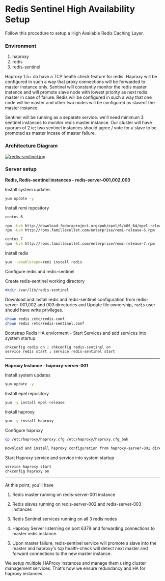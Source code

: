Redis Sentinel High Availability Setup
===================


Follow this procedure to setup a High Available Redis Caching Layer.

### Environment

 1. haproxy
 2. redis
 3. redis-sentinel

Haproxy 1.5+ do have a TCP health check feature for redis. Haproxy will be configured in such a way that proxy connections will be forwarded to master instance only. Sentinel will constantly monitor the redis master instance and will promote slave node with lowest priority as next redis master in case of failure. Redis will be configured in such a way that one node will be master and other two nodes will be configured as slaveof the master instance.

Sentinel will be running as a separate service. we'll need minimum 3 sentinel instances to monitor redis master instance. Our cluster will have quorum of 2 ie; two sentinel instances should agree / vote for a slave to be promoted as master incase of master failure.

### Architecture Diagram

[![redis-sentinel.jpg](https://s21.postimg.org/ccw0qpnh3/redis_sentinel.jpg)](https://postimg.org/image/4wwr4wzrn/)


### Server setup

**Redis, Redis-sentinel instances - redis-server-001,002,003**

Install system updates
```sh
yum update -y
```
Install remi repository

```sh
centos 6

rpm -Uvh http://download.fedoraproject.org/pub/epel/6/x86_64/epel-release-6-8.noarch.rpm
rpm -Uvh http://rpms.famillecollet.com/enterprise/remi-release-6.rpm

centos 7
rpm -Uvh http://rpms.famillecollet.com/enterprise/remi-release-7.rpm
```

Install redis

```sh
yum --enablerepo=remi install redis
```
Configure redis and redis-sentinel

Create redis-sentinel working directory

```sh
mkdir /var/lib/redis-sentinel
```

Download and install redis and redis-sentinel configuration from redis-server-001,002 and 003 directories and Update file ownership, `redis` user should have write privileges.

``` sh
chown redis /etc/redis.conf
chown redis /etc/redis-sentinel.conf
```

Bootstrap Redis HA enviorment - Start Services and add services into system startup

``` sh
chkconfig redis on ; chkconfig redis-sentinel on
service redis start ; service redis-sentinel start
```

---

**Haproxy Instance - haproxy-server-001**

Install system updates

```sh
yum update -y
```
Install epel repository

```sh
yum -y install epel-release
```
Install haproxy

``` sh
yum -y install haproxy
```
Configure haproxy

```sh
cp /etc/haproxy/haproxy.cfg /etc/haproxy/haproxy.cfg_bak

Download and install haproxy configuration from haproxy-server-001 directory
```
Start Haproxy service and service into system startup

```sh
service haproxy start
chkconfig haproxy on
```
---
At this point, you'll have

 1. Redis master running on redis-server-001 instance

 2. Redis slaves running on redis-server-002 and redis-server-003 instances

 3. Redis Sentinel services running on all 3 redis nodes

 4. Haproxy Server listerning on port 6379 and forwarding connections to master redis instance.

 5. Upon master failure, redis-sentinel service will promote a slave into the master and haproxy's tcp health-check will detect next master and forward connections to the new master instance.


We setup multiple HAProxy instances and manage them using cluster management services. That's how we ensure redundancy and HA for haproxy instances.
